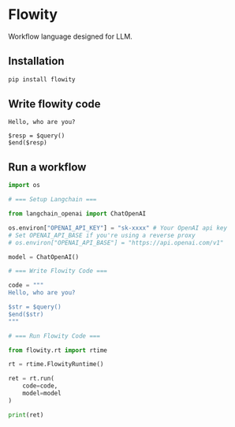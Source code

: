 # Flowity

Workflow language designed for LLM.

## Installation

```bash
pip install flowity
```

## Write flowity code

```flowity
Hello, who are you?

$resp = $query()
$end($resp)
```

## Run a workflow

```python
import os

# === Setup Langchain ===

from langchain_openai import ChatOpenAI

os.environ["OPENAI_API_KEY"] = "sk-xxxx" # Your OpenAI api key
# Set OPENAI_API_BASE if you're using a reverse proxy
# os.environ["OPENAI_API_BASE"] = "https://api.openai.com/v1"

model = ChatOpenAI()

# === Write Flowity Code ===

code = """
Hello, who are you?

$str = $query()
$end($str)
"""

# === Run Flowity Code ===

from flowity.rt import rtime

rt = rtime.FlowityRuntime()

ret = rt.run(
    code=code,
    model=model
)

print(ret)
```